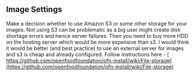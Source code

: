 ## Image Settings

Make a decision whether to use Amazon S3 or some other storage for your images. Not using S3 can be problematic as a big user might create disk shortage errors and hence server failures. Then you need to buy more HDD on the hosting server which would be more expensive than s3. I would think it would be better \(and best practice\) to use an external server for images and s3 is cheap and already configured. Follow instructions here - [ https://github.com/openfoodfoundation/ofn-install/wiki/File-storage](https://github.com/openfoodfoundation/ofn-install/wiki/File-storage)

